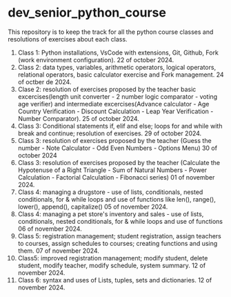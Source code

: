 # dev_senior_python_course
This repository is to keep the track for all the python course classes and resolutions of exercises about each class.
1. Class 1: Python installations, VsCode with extensions, Git, Github, Fork (work environment configuration). 22 of october 2024.
2. Class 2: data types, variables, arithmetic operators, logical operators, relational operators, basic calculator exercise and Fork management. 24 of octber de 2024.
3. Clase 2: resolution of exercises proposed by the teacher basic excercises(length unit converter - 2 number logic comparator - 
voting age verifier) and intermediate excercises(Advance calculator - Age Country Verification - Discount Calculation - Leap Year Verification - Number Comparator). 25 of october 2024.
4. Class 3: Conditional statements if, elif and else; loops for and while with break and continue; resolution of exercises. 29 of october 2024.
5. Class 3: resolution of exercises proposed by the teacher (Guess the number - Note Calculator - Odd Even Numbers - Options Menu) 30 of october 2024
6. Class 3: resolution of exercises proposed by the teacher (Calculate the Hypotenuse of a Right Triangle - Sum of Natural Numbers - Power Calculation - Factorial Calculation - Fibonacci series) 01 of november 2024.
7. Class 4: managing a drugstore - use of lists, conditionals, nested conditionals, for & while loops and use of functions like len(), range(), lower(), append(), capitalize() 05 of november 2024.
8. Class 4: managing a pet store's inventory and sales - use of lists, conditionals, nested conditionals, for & while loops and use of functions 06 of november 2024.
9. Class 5: registration management; student registration, assign teachers to courses, assign schedules to courses; creating functions and using them. 07 of november 2024.
10. Class5: improved registration management; modify student, delete student, modify teacher, modify schedule, system summary. 12 of november 2024.
11. Class 6: syntax and uses of Lists, tuples, sets and dictionaries. 12 of november 2024.

